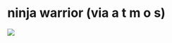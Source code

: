 <!--
id: 370351
link: http://tumblr.atmos.org/post/370351/ninja-warrior-via-a-t-m-o-s
slug: ninja-warrior-via-a-t-m-o-s
date: Mon Mar 26 2007 20:39:07 GMT-0700 (PDT)
publish: 2007-03-026
tags: 
title: ninja warrior (via a t m o s)
-->


ninja warrior (via a t m o s)
=============================

![](http://24.media.tumblr.com/370351_500.jpg)

